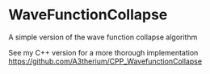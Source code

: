 # WaveFunctionCollapse
A simple version of the wave function collapse algorithm

See my C++ version for a more thorough implementation https://github.com/A3therium/CPP_WavefunctionCollapse
